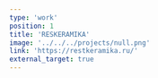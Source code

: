 ```yaml
---
type: 'work'
position: 1
title: 'RESKERAMIKA'
image: '../../../projects/null.png'
link: 'https://restkeramika.ru/'
external_target: true
---
```

